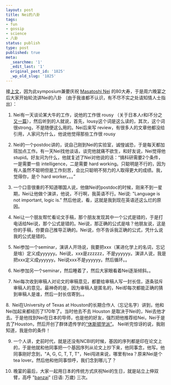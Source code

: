 ```yaml
---
layout: post
title: Nei的八卦
tags:
- fun
- gossip
- science
- 八卦
status: publish
type: post
published: true
meta:
  _searchme: '1'
  _edit_last: '1'
  original_post_id: '1825'
  _wp_old_slug: '1825'
---
```

接<a href="http://azaleasays.com/2011/03/20/symposium-on-molecular-and-genomic-evolution-notes/" target="_blank">上文</a>，因为此symposium兼要庆祝 <a href="http://en.wikipedia.org/wiki/Masatoshi_Nei" target="_blank">Masatoshi Nei</a> 的80大寿，于是周六晚宴之后大家开始轮流讲Nei的八卦 （由于我谁都不认识，有不尽不实之处请知情人士指出）：

1. Nei有一天谈论某大牛的工作，说他的工作很 rousy （关于日本人r和l不分之<a href="http://azaleasays.com/2009/09/14/japanese-english-joke/" target="_blank">又一篇</a>），然后听到的人就说，首先，lousy这个词是这么读的，其次，这个词很strong，不是随便这么用的。Nei后来写 review，有很多人的文章他都没给引用，人家问为什么，他说他觉得那些工作很 rousy

2. Nei的一个postdoc讲的，说自己刚到Nei的实验室，诚惶诚恐，于是每天都加班加点工作。有一天Nei找他谈话，谈完他就痛不欲生，和好友说，Nei觉得他stupid。好友问为什么，他就复述了Nei对他说的话：“搞科研需要2个条件，一是需要一些 intelligence，二是需要 hard working。只聪明是不行的，因为有人虽然不聪明但是工作刻苦，会比只聪明不努力的人取得更大的成绩。我，觉得你，是个 hard worker。。。”

3. 一个口音很重的不知道哪国人说，他做Nei的postdoc的时候，刚来不到一星期，Nei让他做个演讲，他说，不行啊，我英语不行。Nei说: "Language is not important, logic is." 然后他说，看，这就是我到现在英语还这么烂的原因。

4. Nei让一个朋友帮忙看论文手稿，那个朋友发现其中一个公式是错的，于是打电话给Nei说，那个公式是错的。Nei说，那正确的公式是啥？他朋友说，这是你的手稿，你要自己推导正确的。Nei说，你不告诉我正确的公式，凭什么说我的公式是错的。

5. Nei参加一个seminar，演讲人开场说，我要把xxx（某进化学上的名词，忘记是啥）定义成yyyyyy。Nei说，xxx是zzzzzz，不是yyyyyy。演讲人说，我是把xxx定义成yyyyyy。Nei说xxx不是yyyyyy。然后循环。。

6. Nei参加另一个seminar，然后睡着了，然后大家眼看着Nei逐渐倾斜。。

7. Nei每次收到审稿人对论文的审稿意见，都要给审稿人写一封长信，逐条驳斥审稿人的意见。最神奇的是，因为审稿人是匿名的，Nei却每次都能正确的猜到审稿人是谁，然后一封长信寄到。。

8.  Nei在University of Texas at Houston的长期合作人（忘记名字）讲到，他和Nei加起来都经历了170年了。当时他去不去 Houston 是取决于Nei的，Nei去他才去。于是他找到Nei在日本的导师，也是他的好友，强烈把他推荐给Nei，Nei于是去了Houston，然后开创了群体遗传学的[“休斯顿学派”](http://zh.wikipedia.org/wiki/%E6%A0%B9%E4%BA%95%E6%AD%A3%E5%88%A9)。 Nei听完惊讶的说，我刚知道，我是你的条件！

9. 一个人讲，史前时代，就是还没有NCBI的时候，基因的序列都是印在论文上的，于是他就和他同事把一个基因序列从论文上抄下来，他同事念，他写。他同事刚好念到，"A, G, C, T, T, T"，Nei闯进来说，哪里有tea？原来Nei是个tea lover。然后他和他同事惊呼，我们念到哪儿了？

10. 晚宴的最后，大家一起用日本的传统方式庆祝Nei的生日，就是站立上伸双臂，高呼 "<a href="http://en.wikipedia.org/wiki/%E4%B8%87%E5%B2%81" target="_blank">banzai</a>" (日语: 万歲) 三次。

